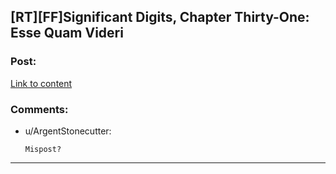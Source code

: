## [RT][FF]Significant Digits, Chapter Thirty-One: Esse Quam Videri

### Post:

[Link to content](http://www.anarchyishyperbole.com/2015/11/significant-digits-chapter-thirty-one.html)

### Comments:

- u/ArgentStonecutter:
  ```
  Mispost?
  ```

---

